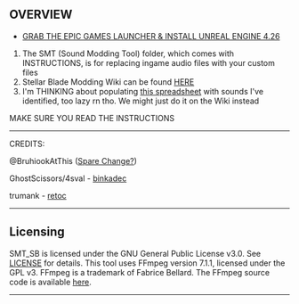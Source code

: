 OVERVIEW 
--------------------------------------------------------------

- [GRAB THE EPIC GAMES LAUNCHER & INSTALL UNREAL ENGINE 4.26](https://store.epicgames.com/en-US/download)

1. The SMT (Sound Modding Tool) folder, which comes with INSTRUCTIONS, is for replacing ingame audio files with your custom files
2. Stellar Blade Modding Wiki can be found [HERE](https://github.com/Stellar-Blade-Modding-Team/Stellar-Blade-Modding-Guide/wiki)
3. I'm THINKING about populating [this spreadsheet](https://docs.google.com/spreadsheets/d/1wW6Sp-BrqBqJYaSGpi8LneNwegN8DnB5ioUaeYnXteI/edit?gid=493422129#gid=493422129) with sounds I've identified, too lazy rn tho. We might just do it on the Wiki instead
   
MAKE SURE YOU READ THE INSTRUCTIONS

--------------------------------------------------------------
CREDITS:

@BruhiookAtThis ([Spare Change?](https://linktr.ee/BruhLookAtThis))

GhostScissors/4sval - [binkadec](https://github.com/4sval/FModel/files/14970514/binkadec.zip)

trumank - [retoc](https://github.com/trumank/retoc)

--------------------------------------------------------------
## Licensing

SMT_SB is licensed under the GNU General Public License v3.0. See [LICENSE](LICENSE.md) for details.
This tool uses FFmpeg version 7.1.1, licensed under the GPL v3. FFmpeg is a trademark of Fabrice Bellard. The FFmpeg source code is available [here](https://github.com/FFmpeg/FFmpeg/releases/tag/n7.1.1).

--------------------------------------------------------------
